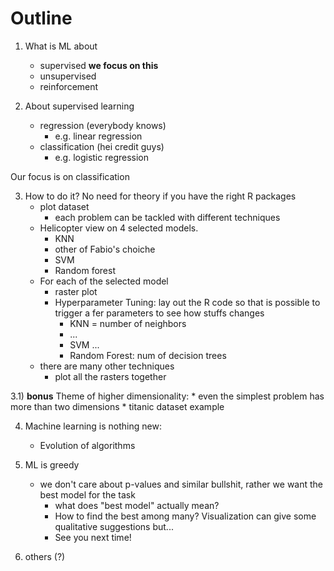 # Outline

1. What is ML about
	* supervised **we focus on this**
	* unsupervised
	* reinforcement
	
2. About supervised learning
	* regression (everybody knows)
		* e.g. linear regression
	* classification (hei credit guys)
		* e.g. logistic regression

Our focus is on classification

3. How to do it? No need for theory if you have the right R packages
	* plot dataset
		* each problem can be tackled with different techniques
	* Helicopter view on 4 selected models.
		* KNN
		* other of Fabio's choiche
		* SVM
		* Random forest
	* For each of the selected model
		* raster plot
		* Hyperparameter Tuning: lay out the R code so that is possible to trigger a fer parameters to see how stuffs changes
			* KNN = number of neighbors
			* ...
			* SVM ...
			* Random Forest: num of decision trees
	* there are many other techniques
		* plot all the rasters together

3.1) **bonus** Theme of higher dimensionality:
	* even the simplest problem has more than two dimensions
	* titanic dataset example
		
4) Machine learning is nothing new:
	* Evolution of algorithms

5) ML is greedy
	* we don't care about p-values and similar bullshit, rather we want the best model for the task
		* what does "best model" actually mean?
		* How to find the best among many? Visualization can give some qualitative suggestions but...
		* See you next time!
	
6) others (?)